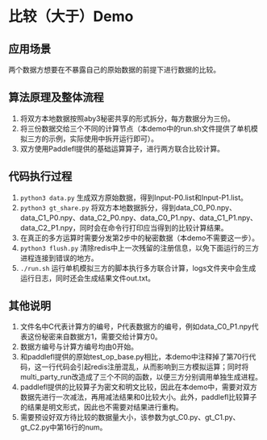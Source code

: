 # 比较（大于）Demo

## 应用场景

两个数据方想要在不暴露自己的原始数据的前提下进行数据的比较。

## 算法原理及整体流程

1. 将双方本地数据按照aby3秘密共享的形式拆分，每方数据分为三份。
2. 将三份数据交给三个不同的计算节点（本demo中的run.sh文件提供了单机模拟三方的示例，实际使用中拆开运行即可）。
3. 双方使用Paddlefl提供的基础运算算子，进行两方联合比较计算。

## 代码执行过程

1. `python3 data.py` 生成双方原始数据，得到Input-P0.list和Input-P1.list。
2. `python3 gt_share.py` 将双方本地数据拆分，得到data_C0_P0.npy、data_C1_P0.npy、data_C2_P0.npy、data_C0_P1.npy、data_C1_P1.npy、data_C2_P1.npy，同时会在命令行打印应当得到的比较计算结果。
3. 在真正的多方运算时需要分发第2步中的秘密数据（本demo不需要这一步）。
4. `python3 flush.py` 清除redis中上一次残留的注册信息，以免下面运行的三方进程连接到错误的地方。
5. `./run.sh` 运行单机模拟三方的脚本执行多方联合计算，logs文件夹中会生成运行日志，同时还会生成结果文件out.txt。

## 其他说明

1. 文件名中C代表计算方的编号，P代表数据方的编号，例如data_C0_P1.npy代表这份秘密来自数据方1，需要交给计算方0。
2. 数据方编号与计算方编号均由0开始。
3. 和paddlefl提供的原始test_op_base.py相比，本demo中注释掉了第70行代码，这一行代码会引起redis注册混乱，从而影响到三方模拟运算；同时将multi_party_run改造成了三个不同的函数，以便三方分别调用单独生成进程。
4. paddlefl提供的比较算子为密文和明文比较，因此在本demo中，需要对双方数据先进行一次减法，再用减法结果和0比较大小。此外，paddlefl比较算子的结果是明文形式，因此也不需要对结果进行重构。
5. 需要预设好双方待比较的数据量大小，该参数为gt_C0.py、gt_C1.py、gt_C2.py中第16行的num。
